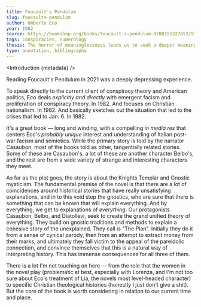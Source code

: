 ```yaml
---
title: Foucault's Pendulum
slug: foucaults-pendulum
author: Umberto Eco
year: 1982
source: https://bookshop.org/books/foucault-s-pendulum-9780151327652/9780156032971
tags: conspiracies, numerology
thesis: The horror of meaninglessness leads us to seek a deeper meaning in pareidolic connections of arbitrary facts. Actively encouraging this tendency — even cynically and for profit — can lead to earnest commitment from your audience and end in tragedy.
type: annotation, bibliography
---
```


<script>
  import Introduction from '../components/Introduction.svelte'
</script>

<Introduction {metadata} />

Reading Foucault's Pendulum in 2021 was a deeply depressing experience. 

To speak directly to the current client of conspiracy theory and American politics, Eco deals _explicitly and directly_ with emergent facism and proliferation of conspiracy theory. In 1982. And focuses on Christian nationalism. In 1982. And basically sketches out the situation that led to the crises that led to Jan. 6. In 1982. 

It's a great book — long and winding, with a compelling _in media res_ that centers Eco's _probably unique_ interest and understanding of Italian post-war facism and semiotics. While the primary story is told by the narrator Casaubon, most of the books told as other, tangentially related stories. Some of these are Casaubon's, a lot of these are another character Belbo's, and the rest are from a wide variety of strange and interesting characters they meet. 

As far as the plot goes, the story is about the Knights Templar and Gnostic mysticism. The fundamental premise of the novel is that there are a lot of coincidences around historical stories that have really unsatisfying explanations, and in to this void step the gnostics, who are sure that there is something that can be known that will explain everything. And by everything, we get to explanations of _everything_. Our protagonists Casaubon, Belbo, and Diatollevi, seek to create the grand unified theory of everything. They build on gnostic traditions and methods to explain a cohesive story of the unexplained. They call is "The Plan". Initially they do it from a sense of cynical parody, then from an attempt to extract money from their marks, and ultimately they fall victim to the appeal of the pareidolic connection, and convince themselves that this is a natural way of interpreting history. This has immense consequences for all three of them. 

There is a lot I'm not touching on here — from the role that the women in the novel play (problematic at best, especially with Lorenza, and I'm not too sure about Eco's treatment of Lia, the novels most level-headed character) to specific Christian theological histories (honestly I just don't give a shit). But the core of the book is worth considering in relation to our current time and place.


